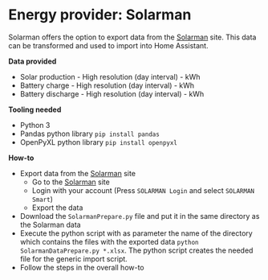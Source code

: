 # Energy provider: Solarman

Solarman offers the option to export data from the [Solarman](https://www.solarmanpv.com/) site. This data can be transformed and used to import into Home Assistant.

**Data provided**
- Solar production - High resolution (day interval) - kWh
- Battery charge - High resolution (day interval) - kWh
- Battery discharge - High resolution (day interval) - kWh

**Tooling needed**
- Python 3
- Pandas python library ```pip install pandas```
- OpenPyXL python library ```pip install openpyxl```


**How-to**
- Export data from the [Solarman](https://www.solarmanpv.com/) site
  - Go to the [Solarman](https://www.solarmanpv.com/) site
  - Login with your account (Press `SOLARMAN Login` and select `SOLARMAN Smart`)
  - Export the data
- Download the ```SolarmanPrepare.py``` file and put it in the same directory as the Solarman data
- Execute the python script with as parameter the name of the directory which contains the files with the exported data ```python SolarmanDataPrepare.py *.xlsx```. The python script creates the needed file for the generic import script.
- Follow the steps in the overall how-to